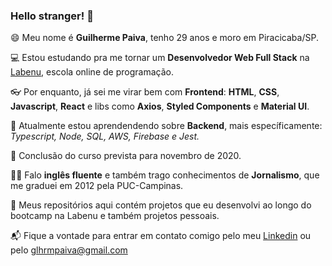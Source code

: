 ### Hello stranger! 👋

😄 Meu nome é **Guilherme Paiva**, tenho 29 anos e moro em Piracicaba/SP.

💻 Estou estudando pra me tornar um **Desenvolvedor Web Full Stack** na [Labenu](https://www.labenu.com.br), escola online de programação.

👓 Por enquanto, já sei me virar bem com **Frontend**: **HTML**, **CSS**, **Javascript**, **React** e libs como **Axios**, **Styled Components** e **Material UI**.

🚀 Atualmente estou aprendendendo sobre **Backend**, mais específicamente: _Typescript, Node, SQL, AWS, Firebase e Jest._

🏅 Conclusão do curso prevista para novembro de 2020.

🤹‍♂️ Falo **inglês fluente** e também trago conhecimentos de **Jornalismo**, que me graduei em 2012 pela PUC-Campinas.

🧪 Meus repositórios aqui contém projetos que eu desenvolvi ao longo do bootcamp na Labenu e também projetos pessoais.

📬 Fique a vontade para entrar em contato comigo pelo meu [Linkedin](https://www.linkedin.com/in/glhrmpaiva/) ou pelo glhrmpaiva@gmail.com
